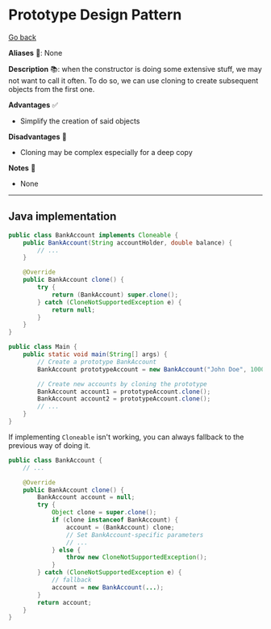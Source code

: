 # Prototype Design Pattern

[Go back](../index.md#creational-)

<div class="row row-cols-lg-2"><div>

**Aliases** 📌: None

**Description** 📚: when the constructor is doing some extensive stuff, we may not want to call it often. To do so, we can use cloning to create subsequent objects from the first one.

</div><div>

**Advantages** ✅

* Simplify the creation of said objects

**Disadvantages** 🚫

* Cloning may be complex especially for a deep copy

**Notes** 📝

* None
</div></div>

<hr class="sep-both">

## Java implementation

<div class="row row-cols-lg-2"><div class="mt-lg-4 mt-2">

```java
public class BankAccount implements Cloneable {
    public BankAccount(String accountHolder, double balance) {
        // ...
    }

    @Override
    public BankAccount clone() {
        try {
            return (BankAccount) super.clone();
        } catch (CloneNotSupportedException e) {
            return null;
        }
    }
}
```

```java
public class Main {
    public static void main(String[] args) {
        // Create a prototype BankAccount
        BankAccount prototypeAccount = new BankAccount("John Doe", 1000.0);

        // Create new accounts by cloning the prototype
        BankAccount account1 = prototypeAccount.clone();
        BankAccount account2 = prototypeAccount.clone();
        // ...
    }
}
```
</div><div class="mt-lg-4">

If implementing `Cloneable` isn't working, you can always fallback to the previous way of doing it.

```java
public class BankAccount {
    // ...

    @Override
    public BankAccount clone() {
        BankAccount account = null;
        try {
            Object clone = super.clone();
            if (clone instanceof BankAccount) {
                account = (BankAccount) clone;
                // Set BankAccount-specific parameters
                // ...
            } else {
                throw new CloneNotSupportedException();
            }
        } catch (CloneNotSupportedException e) {
            // fallback
            account = new BankAccount(...);
        }
        return account;
    }
}
```
</div></div>